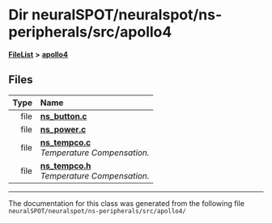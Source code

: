

# Dir neuralSPOT/neuralspot/ns-peripherals/src/apollo4



[**FileList**](files.md) **>** [**apollo4**](dir_1c005e3bbb5b4e96ef4b5df2b5884295.md)












## Files

| Type | Name |
| ---: | :--- |
| file | [**ns\_button.c**](apollo4_2ns__button_8c.md) <br> |
| file | [**ns\_power.c**](apollo4_2ns__power_8c.md) <br> |
| file | [**ns\_tempco.c**](ns__tempco_8c.md) <br>_Temperature Compensation._  |
| file | [**ns\_tempco.h**](ns__tempco_8h.md) <br>_Temperature Compensation._  |



























































------------------------------
The documentation for this class was generated from the following file `neuralSPOT/neuralspot/ns-peripherals/src/apollo4/`

